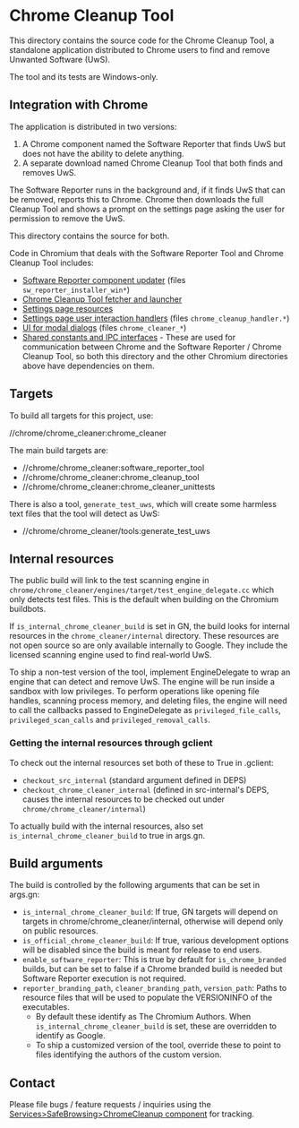 # Chrome Cleanup Tool

This directory contains the source code for the Chrome Cleanup Tool, a
standalone application distributed to Chrome users to find and remove Unwanted
Software (UwS).

The tool and its tests are Windows-only.

## Integration with Chrome

The application is distributed in two versions:

1.  A Chrome component named the Software Reporter that finds UwS but does not
    have the ability to delete anything.
2.  A separate download named Chrome Cleanup Tool that both finds and removes UwS.

The Software Reporter runs in the background and, if it finds UwS that can be
removed, reports this to Chrome. Chrome then downloads the full Cleanup Tool
and shows a prompt on the settings page asking the user for permission to
remove the UwS.

This directory contains the source for both.

Code in Chromium that deals with the Software Reporter Tool and Chrome Cleanup
Tool includes:

*   [Software Reporter component updater](/chrome/browser/component_updater)
    (files `sw_reporter_installer_win*`)
*   [Chrome Cleanup Tool fetcher and launcher](/chrome/browser/safe_browsing/chrome_cleaner)
*   [Settings page resources](/chrome/browser/resources/settings/chrome_cleanup_page)
*   [Settings page user interaction handlers](/chrome/browser/ui/webui/settings)
    (files `chrome_cleanup_handler.*`)
*   [UI for modal dialogs](/chrome/browser/ui/views) (files `chrome_cleaner_*`)
*   [Shared constants and IPC interfaces](/components/chrome_cleaner/public) -
    These are used for communication between Chrome and the Software Reporter /
    Chrome Cleanup Tool, so both this directory and the other Chromium
    directories above have dependencies on them.

## Targets

To build all targets for this project, use:

//chrome/chrome_cleaner:chrome_cleaner

The main build targets are:

 *   //chrome/chrome_cleaner:software_reporter_tool
 *   //chrome/chrome_cleaner:chrome_cleanup_tool
 *   //chrome/chrome_cleaner:chrome_cleaner_unittests

There is also a tool, `generate_test_uws`, which will create some harmless text
files that the tool will detect as UwS:

*   //chrome/chrome_cleaner/tools:generate_test_uws

## Internal resources

The public build will link to the test scanning engine in
`chrome/chrome_cleaner/engines/target/test_engine_delegate.cc` which only
detects test files. This is the default when building on the Chromium
buildbots.

If `is_internal_chrome_cleaner_build` is set in GN, the build looks for
internal resources in the `chrome_cleaner/internal` directory. These resources
are not open source so are only available internally to Google. They include
the licensed scanning engine used to find real-world UwS.

To ship a non-test version of the tool, implement EngineDelegate to wrap an
engine that can detect and remove UwS. The engine will be run inside a sandbox
with low privileges. To perform operations like opening file handles, scanning
process memory, and deleting files, the engine will need to call the callbacks
passed to EngineDelegate as `privileged_file_calls`, `privileged_scan_calls`
and `privileged_removal_calls`.

### Getting the internal resources through gclient

To check out the internal resources set both of these to True in .gclient:

*  `checkout_src_internal` (standard argument defined in DEPS)
*  `checkout_chrome_cleaner_internal` (defined in src-internal's DEPS, causes
   the internal resources to be checked out under
   `chrome/chrome_cleaner/internal`)

To actually build with the internal resources, also set
`is_internal_chrome_cleaner_build` to true in args.gn.

## Build arguments

The build is controlled by the following arguments that can be set in args.gn:

*  `is_internal_chrome_cleaner_build`: If true, GN targets will depend on
   targets in chrome/chrome_cleaner/internal, otherwise will depend only on
   public resources.
*  `is_official_chrome_cleaner_build`: If true, various development options
   will be disabled since the build is meant for release to end users.
*  `enable_software_reporter`: This is true by default for `is_chrome_branded`
   builds, but can be set to false if a Chrome branded build is needed but
   Software Reporter execution is not required.
*  `reporter_branding_path`, `cleaner_branding_path`, `version_path`: Paths to
   resource files that will be used to populate the VERSIONINFO of the
   executables.
   * By default these identify as The Chromium Authors. When
   `is_internal_chrome_cleaner_build` is set, these are overridden to identify
   as Google.
   * To ship a customized version of the tool, override these to point
   to files identifying the authors of the custom version.

## Contact

Please file bugs / feature requests / inquiries using the
[Services>SafeBrowsing>ChromeCleanup component](https://bugs.chromium.org/p/chromium/issues/entry?components=Services%3ESafebrowsing%3EChromeCleanup)
for tracking.